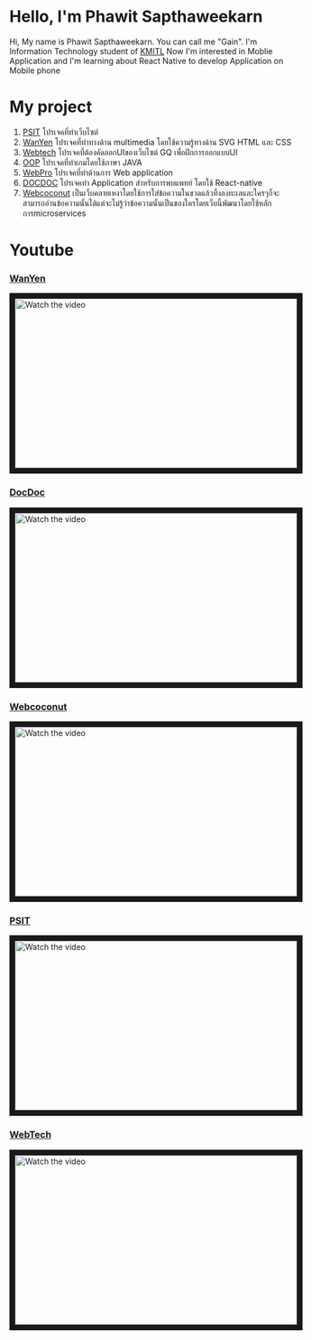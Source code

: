 # Hello, I'm Phawit Sapthaweekarn
Hi, My name is Phawit Sapthaweekarn. You can call me "Gain". I'm Information Technology student of [KMITL](https://www.it.kmitl.ac.th/en/) Now I'm interested in Moblie Application and I'm learning about React Native to develop Application on Mobile phone

# My project
1. [PSIT](https://github.com/phawit-s/PSIT-Project-2019) โปรเจคที่ทำเว็บไซต์
2. [WanYen](https://github.com/fluke1352/WanYen) โปรเจคที่ทำทางด้าน multimedia โดยใช้ความรู้ทางด้าน SVG HTML และ CSS
3. [Webtech](https://github.com/phawit-s/webtech-get-A) โปรเจคที่ต้องคัดลอกUIของเว็บไซต์ GQ เพื่อฝึกการออกแบบUI
4. [OOP](https://github.com/phawit-s/OOP_GET_A) โปรเจคที่ทำเกมโดยใช้ภาษา JAVA
5. [WebPro](https://github.com/phawit-s/webpro_GET_A) โปรเจคที่ทำด้านการ Web application
6. [DOCDOC](https://github.com/phawit-s/docdoc) โปรเจคทำ Application สำหรับการพบแพทย์ โดยใช้ React-native 
7. [Webcoconut](https://github.com/phawit-s/WebCoconut) เป็นเว็บคลายเหงาโดยใช้การใส่ข้อความในขวดแล้วทิ้งลงทะเลและใครๆก็จะสามารถอ่านข้อความนั้นได้แต่จะไม่รู้ว่าข้อความนั้นเป็นของใครโดยเว็บนี้พัฒนาโดยใช้หลักการmicroservices

# Youtube

### [WanYen](https://www.youtube.com/watch?v=jvEHmKhoUWg)


<a href="https://www.youtube.com/watch?v=jvEHmKhoUWg" target="_blank">
 <img src="https://cdn.discordapp.com/attachments/686119492723802132/953202599778209832/jvEHmKhoUWg-SD.jpg" alt="Watch the video" width="500" height="300" border="10" />
</a>


### [DocDoc](https://youtu.be/MtHY7Z6pYSU)

<a href="https://youtu.be/MtHY7Z6pYSU" target="_blank">
 <img src="https://cdn.discordapp.com/attachments/686119492723802132/951401587983675412/unknown.png" alt="Watch the video" width="500" height="300" border="10" />
</a>

### [Webcoconut](https://www.youtube.com/watch?v=UR9MG89r4Ws)

<a href="https://www.youtube.com/watch?v=UR9MG89r4Ws" target="_blank">
 <img src="https://cdn.discordapp.com/attachments/686119492723802132/953202133421924412/UR9MG89r4Ws-HD.jpg" alt="Watch the video" width="500" height="300" border="10" />
</a>


### [PSIT](https://youtu.be/GrX8jFsIrqM)

<a href="https://www.youtube.com/watch?v=GrX8jFsIrqM" target="_blank">
 <img src="https://media.discordapp.net/attachments/686119492723802132/953200949768355850/GrX8jFsIrqM-HD.jpg" alt="Watch the video" width="500" height="300" border="10" />
</a>

### [WebTech](https://youtu.be/4bvZBjh_1Ak)

<a href="https://www.youtube.com/watch?v=4bvZBjh_1Ak" target="_blank">
 <img src="https://cdn.discordapp.com/attachments/686119492723802132/953201668042944542/4bvZBjh_1Ak-HD.jpg" alt="Watch the video" width="500" height="300" border="10" />
</a>
